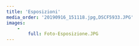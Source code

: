 ```yaml
---
title: 'Esposizioni'
media_order: '20190916_151118.jpg,DSCF5933.JPG'
images:
    -
        full: Foto-Esposizione.JPG
---
```


